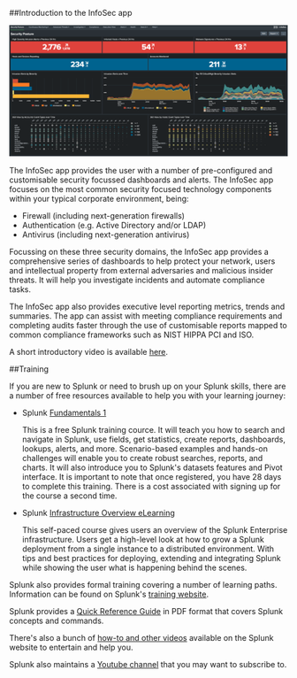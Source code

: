 ##Introduction to the InfoSec app

![Security Posture](./Images/SecurityPosture.png)

The InfoSec app provides the user with a number of pre-configured and customisable security focussed dashboards and alerts. The InfoSec app focuses on the most common security focused technology components within your typical corporate environment, being:


* Firewall (including next-generation firewalls)
* Authentication (e.g. Active Directory and/or LDAP)
* Antivirus (including next-generation antivirus)

Focussing on these three security domains, the InfoSec app provides a comprehensive series of dashboards to help protect your network, users and intellectual property from external adversaries and malicious insider threats. It will help you investigate incidents and automate compliance tasks.

The InfoSec app also provides executive level reporting metrics, trends and summaries. The app can assist with meeting compliance requirements and completing audits faster through the use of customisable reports mapped to common compliance frameworks such as NIST HIPPA PCI and ISO.

A short introductory video is available [here](https://youtu.be/8Qx56cl24dw).

##Training

If you are new to Splunk or need to brush up on your Splunk skills, there are a number of free resources available to help you with your learning journey:

* Splunk [Fundamentals 1](https://www.splunk.com/en_us/training/free-courses/splunk-fundamentals-1.html)

  This is a free Splunk training cource. It will teach you how to search and navigate in Splunk, use fields, get statistics, create reports, dashboards, lookups, alerts, and more. Scenario-based examples and hands-on challenges will enable you to create robust searches, reports, and charts. It will also introduce you to Splunk's datasets features and Pivot interface. It is important to note that once registered, you have 28 days to complete this training. There is a cost associated with signing up for the course a second time.
  
* Splunk [Infrastructure Overview eLearning](https://www.splunk.com/en_us/training/free-courses/splunk-infastructure-overview.html)

  This self-paced course gives users an overview of the Splunk Enterprise infrastructure. Users get a high-level look at how to grow a Splunk deployment from a single instance to a distributed environment. With tips and best practices for deploying, extending and integrating Splunk while showing the user what is happening behind the scenes.
  
Splunk also provides formal training covering a number of learning paths. Information can be found on Splunk's [training website](https://www.splunk.com/en_us/training.html).

Splunk provides a [Quick Reference Guide](https://www.splunk.com/pdfs/solution-guides/splunk-quick-reference-guide.pdf) in PDF format that covers Splunk concepts and commands.

There's also a bunch of [how-to and other videos](https://www.splunk.com/en_us/resources/videos.html) available on the Splunk website to entertain and help you.

Splunk also maintains a [Youtube channel](https://www.youtube.com/user/splunkvideos) that you may want to subscribe to.